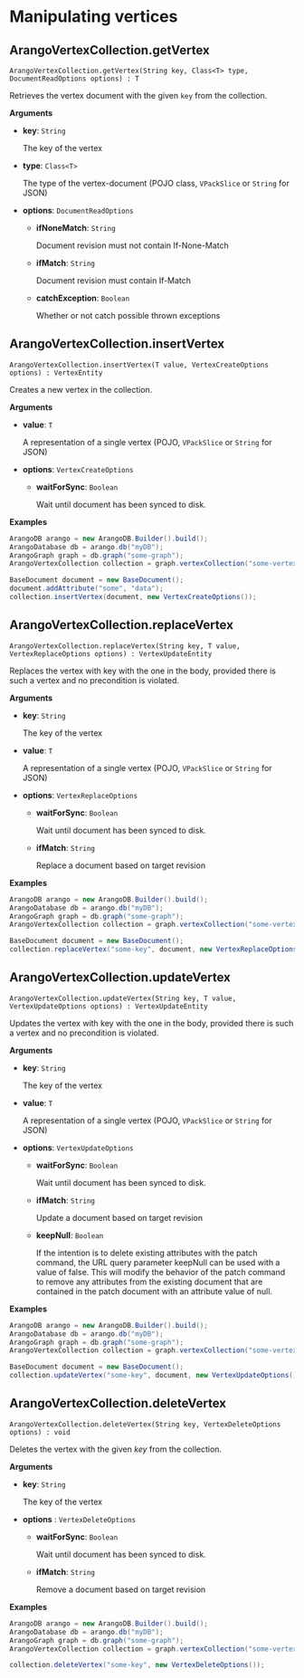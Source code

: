 <!-- don't edit here, it's from https://@github.com/arangodb/arangodb-java-driver.git / docs/Drivers/ -->
# Manipulating vertices

## ArangoVertexCollection.getVertex

`ArangoVertexCollection.getVertex(String key, Class<T> type, DocumentReadOptions options) : T`

Retrieves the vertex document with the given `key` from the collection.

**Arguments**

- **key**: `String`

  The key of the vertex

- **type**: `Class<T>`

  The type of the vertex-document (POJO class, `VPackSlice` or `String` for JSON)

- **options**: `DocumentReadOptions`

  - **ifNoneMatch**: `String`

    Document revision must not contain If-None-Match

  - **ifMatch**: `String`

    Document revision must contain If-Match

  - **catchException**: `Boolean`

    Whether or not catch possible thrown exceptions

## ArangoVertexCollection.insertVertex

`ArangoVertexCollection.insertVertex(T value, VertexCreateOptions options) : VertexEntity`

Creates a new vertex in the collection.

**Arguments**

- **value**: `T`

  A representation of a single vertex (POJO, `VPackSlice` or `String` for JSON)

- **options**: `VertexCreateOptions`

  - **waitForSync**: `Boolean`

    Wait until document has been synced to disk.

**Examples**

```Java
ArangoDB arango = new ArangoDB.Builder().build();
ArangoDatabase db = arango.db("myDB");
ArangoGraph graph = db.graph("some-graph");
ArangoVertexCollection collection = graph.vertexCollection("some-vertex-collection");

BaseDocument document = new BaseDocument();
document.addAttribute("some", "data");
collection.insertVertex(document, new VertexCreateOptions());
```

## ArangoVertexCollection.replaceVertex

`ArangoVertexCollection.replaceVertex(String key, T value, VertexReplaceOptions options) : VertexUpdateEntity`

Replaces the vertex with key with the one in the body, provided there is such
a vertex and no precondition is violated.

**Arguments**

- **key**: `String`

  The key of the vertex

- **value**: `T`

  A representation of a single vertex (POJO, `VPackSlice` or `String` for JSON)

- **options**: `VertexReplaceOptions`

  - **waitForSync**: `Boolean`

    Wait until document has been synced to disk.

  - **ifMatch**: `String`

    Replace a document based on target revision

**Examples**

```Java
ArangoDB arango = new ArangoDB.Builder().build();
ArangoDatabase db = arango.db("myDB");
ArangoGraph graph = db.graph("some-graph");
ArangoVertexCollection collection = graph.vertexCollection("some-vertex-collection");

BaseDocument document = new BaseDocument();
collection.replaceVertex("some-key", document, new VertexReplaceOptions());
```

## ArangoVertexCollection.updateVertex

`ArangoVertexCollection.updateVertex(String key, T value, VertexUpdateOptions options) : VertexUpdateEntity`

Updates the vertex with key with the one in the body, provided there is such
a vertex and no precondition is violated.

**Arguments**

- **key**: `String`

  The key of the vertex

- **value**: `T`

  A representation of a single vertex (POJO, `VPackSlice` or `String` for JSON)

- **options**: `VertexUpdateOptions`

  - **waitForSync**: `Boolean`

    Wait until document has been synced to disk.

  - **ifMatch**: `String`

    Update a document based on target revision

  - **keepNull**: `Boolean`

    If the intention is to delete existing attributes with the patch command,
    the URL query parameter keepNull can be used with a value of false.
    This will modify the behavior of the patch command to remove any attributes
    from the existing document that are contained in the patch document with
    an attribute value of null.

**Examples**

```Java
ArangoDB arango = new ArangoDB.Builder().build();
ArangoDatabase db = arango.db("myDB");
ArangoGraph graph = db.graph("some-graph");
ArangoVertexCollection collection = graph.vertexCollection("some-vertex-collection");

BaseDocument document = new BaseDocument();
collection.updateVertex("some-key", document, new VertexUpdateOptions());
```

## ArangoVertexCollection.deleteVertex

`ArangoVertexCollection.deleteVertex(String key, VertexDeleteOptions options) : void`

Deletes the vertex with the given _key_ from the collection.

**Arguments**

- **key**: `String`

  The key of the vertex

- **options** : `VertexDeleteOptions`

  - **waitForSync**: `Boolean`

    Wait until document has been synced to disk.

  - **ifMatch**: `String`

    Remove a document based on target revision

**Examples**

```Java
ArangoDB arango = new ArangoDB.Builder().build();
ArangoDatabase db = arango.db("myDB");
ArangoGraph graph = db.graph("some-graph");
ArangoVertexCollection collection = graph.vertexCollection("some-vertex-collection");

collection.deleteVertex("some-key", new VertexDeleteOptions());
```
